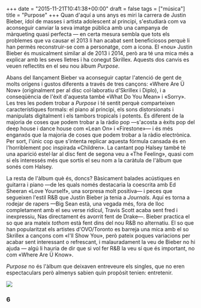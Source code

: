 +++
date = "2015-11-21T10:41:38+00:00"
draft = false
tags = ["música"]
title = "Purpose"
+++
Quan d'aquí a uns anys es miri la carrera de Justin Bieber, ídol de masses i artista adolescent al principi, s'estudiarà com va aconseguir canviar la seva imatge pública amb una campanya de màrqueting quasi perfecta — en certa mesura sembla que tots els problemes que va causar el 2013 li han acabat sent beneficiosos perquè li han permès reconstruir-se com a personatge, com a icona. El «nou» Justin Bieber és musicalment similar al de 2013 i 2014, però ara té una mica més a explicar amb les seves lletres i ha conegut Skrillex. Aquests dos canvis es veuen reflectits en el seu nou àlbum *Purpose*.

<!-- more -->

Abans del llançament Bieber va aconseguir captar l'atenció de gent de molts orígens i gustos diferents a través de tres cançons: «Where Are Ü Now» (originalment per al disc col·laboratiu d'Skrillex i Diplo), i a conseqüència de l'èxit d'aquesta també «What Do You Mean» i «Sorry». Les tres les podem trobar a *Purpose* i té sentit perquè comparteixen característiques formals: el piano al principi, els sons distorsionats i manipulats digitalment i els tambors tropicals i potents. És diferent de la majoria de coses que podem trobar a la ràdio pop —s'acosta a èxits pop del deep house i dance house com «Lean On» i «Firestone»— i és més enganxós que la majoria de coses que podem trobar a la ràdio electrònica.  Per sort, l'únic cop que s'intenta replicar aquesta fórmula cansada és en l'horriblement poc inspirada «Children». La cantant pop Halsey també té una aparició estel·lar al disc fent de segona veu a «The Feeling», quasi com si els interessés més que sortís el seu nom a la caràtula de l'àlbum que sonés com Halsey. 

La resta de l'àlbum què és, doncs? Bàsicament balades acústiques en guitarra i piano —de les quals només destacaria la coescrita amb Ed Sheeran «Love Yourself», una sorpresa molt positiva— i peces que segueixen l'estil R&B que Justin Bieber ja tenia a *Journals*. Aquí es torna a rodejar de rapers —Big Sean està, una vegada més, fora de lloc completament amb el seu verse ridícul, Travis Scott acaba sent fred i inexpressiu, Nas directament és avorrit fent de Drake—. Bieber practica el so que ara mateix *tothom* està fent dins del nou R&B no alternatiu. El so que han popularitzat els artistes d'OVO/Toronto es barreja una mica amb el so Skrillex a cançons com «I'll Show You», però pateix poques variacions per acabar sent interessant o refrescant, i malauradament la veu de Bieber no hi ajuda — algú li hauria de dir que si vol fer R&B la veu sí que és important, no com «Where Are Ü Know». 

*Purpose* no és l'àlbum que deixaven entreveure els singles, que no eren espectaculars però almenys sabien quin propòsit tenien: entretenir. 

<img id="splashFade" src="https://41.media.tumblr.com/7dde32cffcdba1fa506a4d789147d28d/tumblr_ny5v96fdvF1u00ofno1_1280.png">

### 6